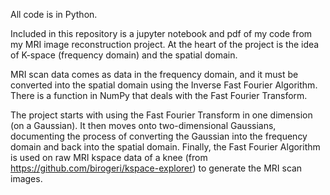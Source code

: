 All code is in Python.

Included in this repository is a jupyter notebook and pdf of my code from my MRI image reconstruction project. 
At the heart of the project is the idea of K-space (frequency domain) and the spatial domain.

MRI scan data comes as data in the frequency domain, and it must be converted into the spatial domain using the Inverse Fast Fourier Algorithm.
There is a function in NumPy that deals with the Fast Fourier Transform.

The project starts with using the Fast Fourier Transform in one dimension (on a Gaussian).
It then moves onto two-dimensional Gaussians, documenting the process of converting the Gaussian into the frequency domain and back into the spatial domain.
Finally, the Fast Fourier Algorithm is used on raw MRI kspace data of a knee (from https://github.com/birogeri/kspace-explorer) to generate the MRI scan images.
